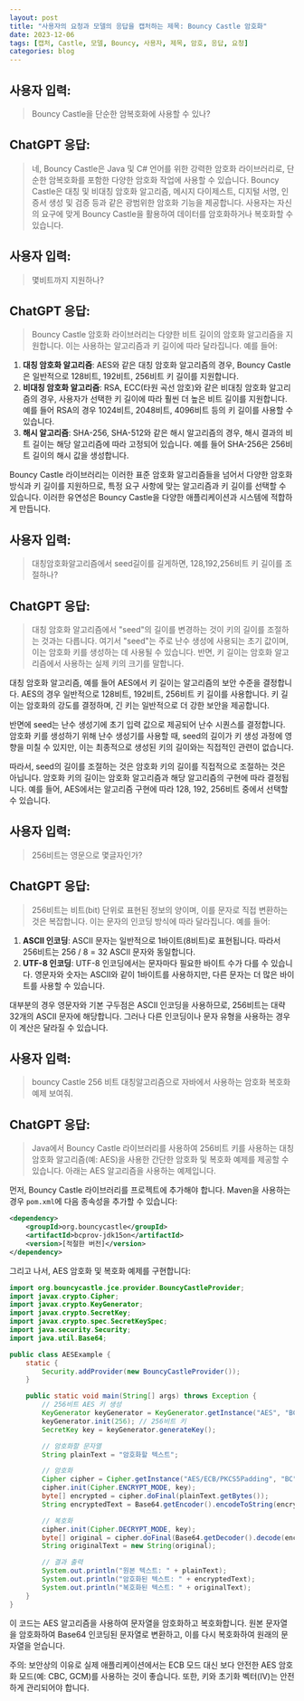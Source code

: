 ```yaml
---
layout: post
title: "사용자의 요청과 모델의 응답을 캡처하는 제목: Bouncy Castle 암호화"
date: 2023-12-06
tags: [캡처, Castle, 모델, Bouncy, 사용자, 제목, 암호, 응답, 요청]
categories: blog
---
```


## 사용자 입력:
>  Bouncy Castle을 단순한 암복호화에 사용할 수 있나?

## ChatGPT 응답:
> 네, Bouncy Castle은 Java 및 C# 언어를 위한 강력한 암호화 라이브러리로, 단순한 암복호화를 포함한 다양한 암호화 작업에 사용할 수 있습니다. Bouncy Castle은 대칭 및 비대칭 암호화 알고리즘, 메시지 다이제스트, 디지털 서명, 인증서 생성 및 검증 등과 같은 광범위한 암호화 기능을 제공합니다. 사용자는 자신의 요구에 맞게 Bouncy Castle을 활용하여 데이터를 암호화하거나 복호화할 수 있습니다.

## 사용자 입력:
> 몇비트까지 지원하나?

## ChatGPT 응답:
> Bouncy Castle 암호화 라이브러리는 다양한 비트 길이의 암호화 알고리즘을 지원합니다. 이는 사용하는 알고리즘과 키 길이에 따라 달라집니다. 예를 들어:

1. **대칭 암호화 알고리즘**: AES와 같은 대칭 암호화 알고리즘의 경우, Bouncy Castle은 일반적으로 128비트, 192비트, 256비트 키 길이를 지원합니다.
2. **비대칭 암호화 알고리즘**: RSA, ECC(타원 곡선 암호)와 같은 비대칭 암호화 알고리즘의 경우, 사용자가 선택한 키 길이에 따라 훨씬 더 높은 비트 길이를 지원합니다. 예를 들어 RSA의 경우 1024비트, 2048비트, 4096비트 등의 키 길이를 사용할 수 있습니다.
3. **해시 알고리즘**: SHA-256, SHA-512와 같은 해시 알고리즘의 경우, 해시 결과의 비트 길이는 해당 알고리즘에 따라 고정되어 있습니다. 예를 들어 SHA-256은 256비트 길이의 해시 값을 생성합니다.

Bouncy Castle 라이브러리는 이러한 표준 암호화 알고리즘들을 넘어서 다양한 암호화 방식과 키 길이를 지원하므로, 특정 요구 사항에 맞는 알고리즘과 키 길이를 선택할 수 있습니다. 이러한 유연성은 Bouncy Castle을 다양한 애플리케이션과 시스템에 적합하게 만듭니다.

## 사용자 입력:
> 대칭암호화알고리즘에서  seed길이를 길게하면, 128,192,256비트 키 길이를 조절하나?

## ChatGPT 응답:
> 대칭 암호화 알고리즘에서 "seed"의 길이를 변경하는 것이 키의 길이를 조절하는 것과는 다릅니다. 여기서 "seed"는 주로 난수 생성에 사용되는 초기 값이며, 이는 암호화 키를 생성하는 데 사용될 수 있습니다. 반면, 키 길이는 암호화 알고리즘에서 사용하는 실제 키의 크기를 말합니다.

대칭 암호화 알고리즘, 예를 들어 AES에서 키 길이는 알고리즘의 보안 수준을 결정합니다. AES의 경우 일반적으로 128비트, 192비트, 256비트 키 길이를 사용합니다. 키 길이는 암호화의 강도를 결정하며, 긴 키는 일반적으로 더 강한 보안을 제공합니다.

반면에 seed는 난수 생성기에 초기 입력 값으로 제공되어 난수 시퀀스를 결정합니다. 암호화 키를 생성하기 위해 난수 생성기를 사용할 때, seed의 길이가 키 생성 과정에 영향을 미칠 수 있지만, 이는 최종적으로 생성된 키의 길이와는 직접적인 관련이 없습니다.

따라서, seed의 길이를 조절하는 것은 암호화 키의 길이를 직접적으로 조절하는 것은 아닙니다. 암호화 키의 길이는 암호화 알고리즘과 해당 알고리즘의 구현에 따라 결정됩니다. 예를 들어, AES에서는 알고리즘 구현에 따라 128, 192, 256비트 중에서 선택할 수 있습니다.

## 사용자 입력:
> 256비트는 영문으로 몇글자인가?

## ChatGPT 응답:
> 256비트는 비트(bit) 단위로 표현된 정보의 양이며, 이를 문자로 직접 변환하는 것은 복잡합니다. 이는 문자의 인코딩 방식에 따라 달라집니다. 예를 들어:

1. **ASCII 인코딩**: ASCII 문자는 일반적으로 1바이트(8비트)로 표현됩니다. 따라서 256비트는 256 / 8 = 32 ASCII 문자와 동일합니다.
2. **UTF-8 인코딩**: UTF-8 인코딩에서는 문자마다 필요한 바이트 수가 다를 수 있습니다. 영문자와 숫자는 ASCII와 같이 1바이트를 사용하지만, 다른 문자는 더 많은 바이트를 사용할 수 있습니다.

대부분의 경우 영문자와 기본 구두점은 ASCII 인코딩을 사용하므로, 256비트는 대략 32개의 ASCII 문자에 해당합니다. 그러나 다른 인코딩이나 문자 유형을 사용하는 경우 이 계산은 달라질 수 있습니다.

## 사용자 입력:
> bouncy Castle 256 비트 대칭알고리즘으로 자바에서 사용하는 암호화 복호화 예제 보여줘.

## ChatGPT 응답:
> Java에서 Bouncy Castle 라이브러리를 사용하여 256비트 키를 사용하는 대칭 암호화 알고리즘(예: AES)을 사용한 간단한 암호화 및 복호화 예제를 제공할 수 있습니다. 아래는 AES 알고리즘을 사용하는 예제입니다.

먼저, Bouncy Castle 라이브러리를 프로젝트에 추가해야 합니다. Maven을 사용하는 경우 `pom.xml`에 다음 종속성을 추가할 수 있습니다:

```xml
<dependency>
    <groupId>org.bouncycastle</groupId>
    <artifactId>bcprov-jdk15on</artifactId>
    <version>[적절한 버전]</version>
</dependency>
```

그리고 나서, AES 암호화 및 복호화 예제를 구현합니다:

```java
import org.bouncycastle.jce.provider.BouncyCastleProvider;
import javax.crypto.Cipher;
import javax.crypto.KeyGenerator;
import javax.crypto.SecretKey;
import javax.crypto.spec.SecretKeySpec;
import java.security.Security;
import java.util.Base64;

public class AESExample {
    static {
        Security.addProvider(new BouncyCastleProvider());
    }

    public static void main(String[] args) throws Exception {
        // 256비트 AES 키 생성
        KeyGenerator keyGenerator = KeyGenerator.getInstance("AES", "BC");
        keyGenerator.init(256); // 256비트 키
        SecretKey key = keyGenerator.generateKey();

        // 암호화할 문자열
        String plainText = "암호화할 텍스트";

        // 암호화
        Cipher cipher = Cipher.getInstance("AES/ECB/PKCS5Padding", "BC");
        cipher.init(Cipher.ENCRYPT_MODE, key);
        byte[] encrypted = cipher.doFinal(plainText.getBytes());
        String encryptedText = Base64.getEncoder().encodeToString(encrypted);

        // 복호화
        cipher.init(Cipher.DECRYPT_MODE, key);
        byte[] original = cipher.doFinal(Base64.getDecoder().decode(encryptedText));
        String originalText = new String(original);

        // 결과 출력
        System.out.println("원본 텍스트: " + plainText);
        System.out.println("암호화된 텍스트: " + encryptedText);
        System.out.println("복호화된 텍스트: " + originalText);
    }
}
```

이 코드는 AES 알고리즘을 사용하여 문자열을 암호화하고 복호화합니다. 원본 문자열을 암호화하여 Base64 인코딩된 문자열로 변환하고, 이를 다시 복호화하여 원래의 문자열을 얻습니다.

주의: 보안상의 이유로 실제 애플리케이션에서는 ECB 모드 대신 보다 안전한 AES 암호화 모드(예: CBC, GCM)를 사용하는 것이 좋습니다. 또한, 키와 초기화 벡터(IV)는 안전하게 관리되어야 합니다.

